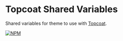 # Topcoat Shared Variables

Shared variables for theme to use with [Topcoat](http://topcoat.io).

[![NPM](https://nodei.co/npm/topcoat-variables-shared.svg)](https://nodei.co/npm/topcoat-variables-shared/)
